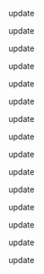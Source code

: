 update

update

update

update

update

update

update

update

update

update

update

update

update

update

update

